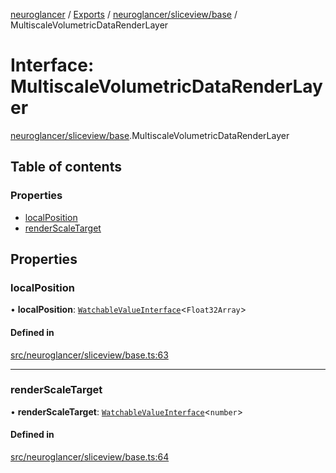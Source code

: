 [neuroglancer](../README.md) / [Exports](../modules.md) / [neuroglancer/sliceview/base](../modules/neuroglancer_sliceview_base.md) / MultiscaleVolumetricDataRenderLayer

# Interface: MultiscaleVolumetricDataRenderLayer

[neuroglancer/sliceview/base](../modules/neuroglancer_sliceview_base.md).MultiscaleVolumetricDataRenderLayer

## Table of contents

### Properties

- [localPosition](neuroglancer_sliceview_base.MultiscaleVolumetricDataRenderLayer.md#localposition)
- [renderScaleTarget](neuroglancer_sliceview_base.MultiscaleVolumetricDataRenderLayer.md#renderscaletarget)

## Properties

### localPosition

• **localPosition**: [`WatchableValueInterface`](neuroglancer_trackable_value.WatchableValueInterface.md)<`Float32Array`\>

#### Defined in

[src/neuroglancer/sliceview/base.ts:63](https://github.com/ActiveBrainAtlas2/neuroglancer/blob/034b457d/src/neuroglancer/sliceview/base.ts#L63)

___

### renderScaleTarget

• **renderScaleTarget**: [`WatchableValueInterface`](neuroglancer_trackable_value.WatchableValueInterface.md)<`number`\>

#### Defined in

[src/neuroglancer/sliceview/base.ts:64](https://github.com/ActiveBrainAtlas2/neuroglancer/blob/034b457d/src/neuroglancer/sliceview/base.ts#L64)
